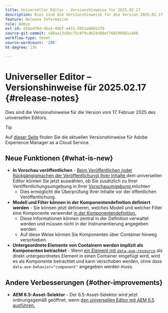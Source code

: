 ```yaml
---
title: Universeller Editor – Versionshinweise für 2025.02.17
description: Dies sind die Versionshinweise für die Version 2025.02.17 des universellen Editors.
feature: Release Information
role: Admin
exl-id: d16ed78d-d5a3-45bf-a415-5951e60b53f9
source-git-commit: c88aa13c6bc75c8f9cd624d00ef768290981c840
workflow-type: tm+mt
source-wordcount: '206'
ht-degree: 23%

---
```



# Universeller Editor – Versionshinweise für 2025.02.17 {#release-notes}

Dies sind die Versionshinweise für die Version vom 17. Februar 2025 des universellen Editors.

>[!TIP]
>
>Auf [dieser Seite](/help/release-notes/release-notes-cloud/release-notes-current.md) finden Sie die aktuellen Versionshinweise für Adobe Experience Manager as a Cloud Service.

## Neue Funktionen {#what-is-new}

* **In Vorschau veröffentlichen** - [Beim Veröffentlichen (oder Rückgängigmachen der Veröffentlichung) Ihrer Inhalte ](/help/sites-cloud/authoring/universal-editor/publishing.md) dem universellen Editor können Sie jetzt auswählen, ob Sie zusätzlich zu Ihrer Veröffentlichungsumgebung in Ihrer [Vorschauumgebung ](/help/sites-cloud/authoring/sites-console/previewing-content.md) möchten
   * Dies ermöglicht die Überprüfung Ihrer Inhalte vor der öffentlichen Veröffentlichung.
* **Modell und Filter können in der Komponentendefinition definiert werden** - Sie können jetzt definieren, welches Modell und welcher Filter eine Komponente verwendet [in der Komponentendefinition.](/help/implementing/universal-editor/component-definition.md#template)
   * Diese Informationen können zentral in der Definition verwaltet werden und müssen nicht in der Instrumentierung angegeben werden.
   * Auf diese Weise können Sie Komponenten über Container hinweg verschieben.
* **Untergeordnete Elemente von Containern werden implizit als Komponenten betrachtet** - Wenn [ein Element mit `data-aue-resource`](/help/implementing/universal-editor/attributes-types.md#data-properties) als direkt untergeordnetes Element in einen Container eingefügt wird, wird es als Komponente betrachtet und kann verschoben werden, ohne dass `data-aue-behavior="component"` angegeben werden muss.

## Andere Verbesserungen {#other-improvements}

* **AEM 6.5-Asset-Selektor** - Der 6.5-Asset-Selektor wird jetzt ordnungsgemäß geöffnet, wenn [den universellen Editor mit AEM 6.5 ausführen.](https://experienceleague.adobe.com/de/docs/experience-manager-65/content/implementing/developing/headless/universal-editor/introduction)
